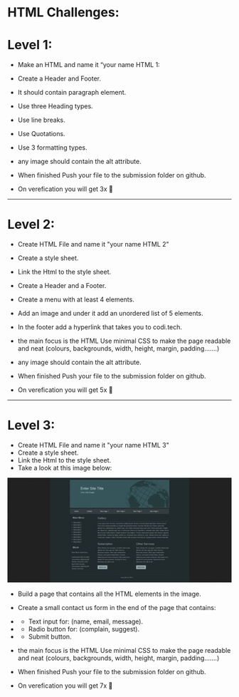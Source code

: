 
# HTML Challenges:

# Level 1:

* Make an HTML and name it “your name HTML 1:
* Create a Header and Footer.
* It should contain paragraph element.
* Use three Heading types.
* Use line breaks.
* Use Quotations.
* Use 3 formatting types.
* any image should contain the alt attribute. 
* When finished Push your file to the submission folder on github.

* On verefication you will get 3x 🔑

---------------
# Level 2:

* Create HTML File and name it "your name HTML 2"
* Create a style sheet.
* Link the Html to the style sheet.
* Create a Header and a Footer.
* Create a menu with at least 4 elements.
* Add an image and under it add an unordered list of 5 elements.
* In the footer add a hyperlink that takes you to codi.tech.
*  the main focus is the HTML Use minimal CSS to make the page readable and neat (colours, backgrounds, width, height, margin, padding.......)
* any image should contain the alt attribute. 
* When finished Push your file to the submission folder on github.

* On verefication you will get 5x 🔑

-----------------



# Level 3:
* Create HTML File and name it "your name HTML 3"
* Create a style sheet.
* Link the Html to the style sheet.
* Take a look at this image below: 


![](./Assets/html_challenge_01.png)

* Build a page that contains all the HTML elements in the image.
* Create a small contact us form in the end of the page that contains:
* * Text input for: (name, email, message).
* * Radio button for: (complain, suggest). 
* * Submit button.
* the main focus is the HTML Use minimal CSS to make the page readable and neat (colours, backgrounds, width, height, margin, padding.......)
* When finished Push your file to the submission folder on github.

* On verefication you will get 7x 🔑

